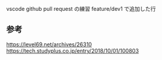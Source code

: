 vscode github pull request の練習
feature/dev1 で追加した行

## 参考

https://level69.net/archives/26310
https://tech.studyplus.co.jp/entry/2018/10/01/100803
